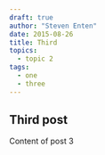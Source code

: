 ```yaml
---
draft: true
author: "Steven Enten"
date: 2015-08-26
title: Third
topics:
  - topic 2
tags:
  - one
  - three
---
```


## Third post

Content of post 3


